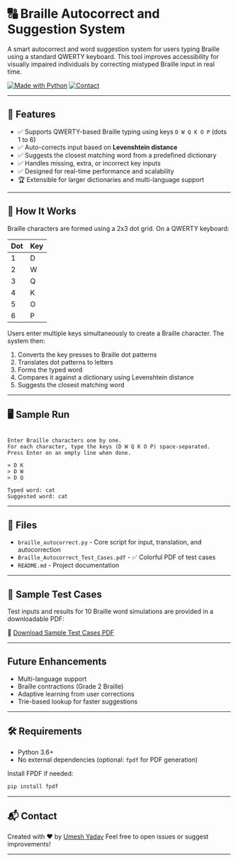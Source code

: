 # 🔠 Braille Autocorrect and Suggestion System

A smart autocorrect and word suggestion system for users typing Braille using a standard QWERTY keyboard. This tool improves accessibility for visually impaired individuals by correcting mistyped Braille input in real time.

[![Made with Python](https://img.shields.io/badge/Made%20with-Python-blue.svg)](https://www.python.org/)
[![Contact](https://img.shields.io/badge/Contact-umeshyadav7988@gmail.com-red)](mailto:umeshyadav7988@gmail.com)

---

## 📌 Features

- ✅ Supports QWERTY-based Braille typing using keys `D W Q K O P` (dots 1 to 6)
- ✅ Auto-corrects input based on **Levenshtein distance**
- ✅ Suggests the closest matching word from a predefined dictionary
- ✅ Handles missing, extra, or incorrect key inputs
- ✅ Designed for real-time performance and scalability
- 🏆 Extensible for larger dictionaries and multi-language support

---

## 🧠 How It Works

Braille characters are formed using a 2x3 dot grid. On a QWERTY keyboard:

| Dot | Key |
|-----|-----|
| 1   | D   |
| 2   | W   |
| 3   | Q   |
| 4   | K   |
| 5   | O   |
| 6   | P   |

Users enter multiple keys simultaneously to create a Braille character. The system then:
1. Converts the key presses to Braille dot patterns
2. Translates dot patterns to letters
3. Forms the typed word
4. Compares it against a dictionary using Levenshtein distance
5. Suggests the closest matching word

---

## 🖥️ Sample Run

```

Enter Braille characters one by one.
For each character, type the keys (D W Q K O P) space-separated.
Press Enter on an empty line when done.

> D K
> D W
> D Q

Typed word: cat
Suggested word: cat

````

---

## 📁 Files

- `braille_autocorrect.py` - Core script for input, translation, and autocorrection
- `Braille_Autocorrect_Test_Cases.pdf` - ✅ Colorful PDF of test cases
- `README.md` - Project documentation

---

## 🧪 Sample Test Cases

Test inputs and results for 10 Braille word simulations are provided in a downloadable PDF:

📄 [Download Sample Test Cases PDF](https://github.com/umeshyadav7988/Braille-Autocorrect-and-Suggestion-System-Task/blob/main/Braille_Autocorrect_Test_Cases.pdf)

---

## Future Enhancements

- Multi-language support
- Braille contractions (Grade 2 Braille)
- Adaptive learning from user corrections
- Trie-based lookup for faster suggestions

---

## 🛠️ Requirements

- Python 3.6+
- No external dependencies (optional: `fpdf` for PDF generation)

Install FPDF if needed:
```bash
pip install fpdf
````

---

## 📬 Contact

Created with ❤️ by [Umesh Yadav](mailto:umeshyadav7988@gmail.com)
Feel free to open issues or suggest improvements!

---

